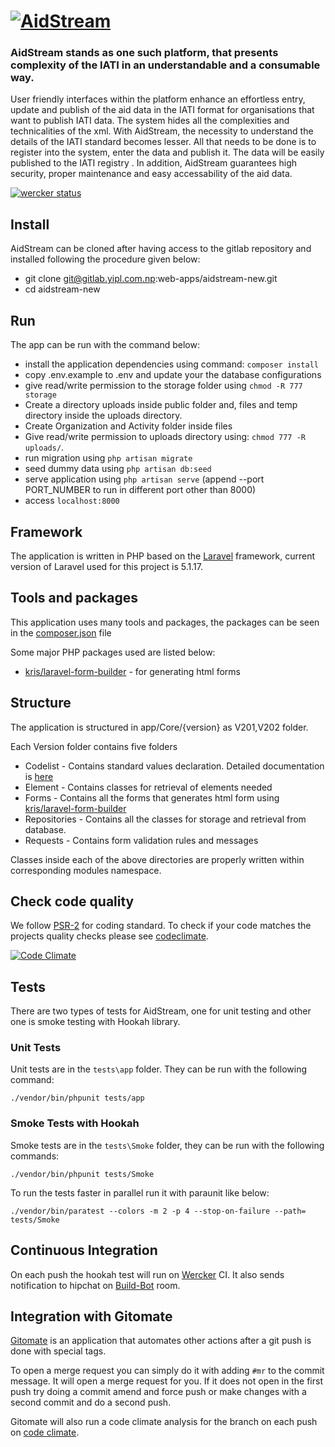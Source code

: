 # [![AidStream](http://v201.aidstream.org/images/logo.png)](http://v201.aidstream.org)

### AidStream stands as one such platform, that presents complexity of the IATI in an understandable and a consumable way.

User friendly interfaces within the platform enhance an effortless entry, update and publish of the aid data in the IATI format for organisations that want to publish IATI data. The system hides all the complexities and technicalities of the xml. With AidStream, the necessity to understand the details of the IATI standard becomes lesser. All that needs to be done is to register into the system, enter the data and publish it. The data will be easily published to the IATI registry . In addition, AidStream guarantees high security, proper maintenance and easy accessability of the aid data.

[![wercker status](https://app.wercker.com/status/c1afa54ce0c0a4972f17b3b4c4f72e73/m/master "wercker status")](https://app.wercker.com/project/bykey/c1afa54ce0c0a4972f17b3b4c4f72e73) 

## Install

AidStream can be cloned after having access to the gitlab repository and installed following the procedure given below:

* git clone git@gitlab.yipl.com.np:web-apps/aidstream-new.git
* cd aidstream-new

## Run

The app can be run with the command below:

* install the application dependencies using command: ` composer install `
* copy .env.example to .env and update your the database configurations
* give read/write permission to the storage folder using `chmod -R 777 storage`
* Create a directory uploads inside public folder and, files and temp directory inside the uploads directory.
* Create Organization and Activity folder inside files
* Give read/write permission to uploads directory using: `chmod 777 -R uploads/`.
* run migration using ` php artisan migrate `
* seed dummy data using ` php artisan db:seed `
* serve application using `php artisan serve` (append --port PORT_NUMBER to run in different port other than 8000)
* access `localhost:8000`

## Framework

The application is written in PHP based on the [Laravel](http://laravel.com) framework, current version of Laravel 
used for this project is 5.1.17.
 

## Tools and packages

This application uses many tools and packages, the packages can 
be seen in the [composer.json](http://gitlab.yipl.com.np/web-apps/aidstream-new/blob/master/composer.json) file

Some major PHP packages used are listed below:

* [kris/laravel-form-builder](https://github.com/kristijanhusak/laravel-form-builder) - for generating html forms

## Structure

The application is structured in app/Core/{version} as V201,V202 folder.

Each Version folder contains five folders

* Codelist - Contains standard values declaration. Detailed documentation is [here](http://iatistandard.org/201/codelists/)
* Element - Contains classes for retrieval of elements needed
* Forms - Contains all the forms that generates html form using [kris/laravel-form-builder](https://github.com/kristijanhusak/laravel-form-builder)
* Repositories - Contains all the classes for storage and retrieval from database.
* Requests - Contains form validation rules and messages

Classes inside each of the above directories are properly written within corresponding modules namespace. 

## Check code quality

We follow [PSR-2](https://github.com/php-fig/fig-standards/blob/master/accepted/PSR-2-coding-style-guide.md) for 
coding standard. To check if your code 
matches the projects quality checks please see [codeclimate](https://codeclimate.com/repos/55f540606956805fc2010677/feed).

[![Code Climate](https://codeclimate.com/repos/55f540606956805fc2010677/badges/dab7b46f5a489b6104ed/gpa.svg)](https://codeclimate.com/repos/55f540606956805fc2010677/feed)

## Tests

There are two types of tests for AidStream, one for unit testing and other one is smoke testing with Hookah library.

### Unit Tests

Unit tests are in the `tests\app` folder. They can be run with the following command:

```
./vendor/bin/phpunit tests/app 
```

### Smoke Tests with Hookah

Smoke tests are in the `tests\Smoke` folder, they can be run with the following commands:

```
./vendor/bin/phpunit tests/Smoke 
```

To run the tests faster in parallel run it with paraunit like below:

```
./vendor/bin/paratest --colors -m 2 -p 4 --stop-on-failure --path= tests/Smoke
```

## Continuous Integration

On each push the hookah test will run on [Wercker](https://app.wercker.com/#applications/560f9c92d77c55dc7303a957) CI. It
also sends notification to hipchat on [Build-Bot](https://yipl.hipchat.com/chat/room/1267700) room.

## Integration with Gitomate

[Gitomate](http://gitlab.yipl.com.np/internal/gitomate) is an application that automates other actions after a git push 
is done with special tags.

To open a merge request you can simply do it with adding `#mr` to the commit message. It will open a merge request for 
you. If it does not open in the first push try doing a commit amend and force push or make changes with a second commit
and do a second push.

Gitomate will also run a code climate analysis for the branch on each push on [code climate](https://codeclimate.com/repos/55f540606956805fc2010677/branches).